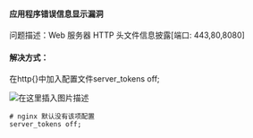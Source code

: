 #### 应用程序错误信息显示漏洞

问题描述：Web 服务器 HTTP 头文件信息披露[端口: 443,80,8080]

#### 解决方式：

在http{}中加入配置文件server_tokens off;

![在这里插入图片描述](https://bucket-1312501492.cos.ap-nanjing.myqcloud.com/img/20210604115027952.png)

```nginx
# nginx 默认没有该项配置
server_tokens off;
```

